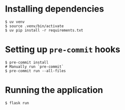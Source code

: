 # Installing dependencies
```shell
$ uv venv
$ source .venv/bin/activate
$ uv pip install -r requirements.txt
```

# Setting up `pre-commit` hooks
```shell
$ pre-commit install
# Manually run `pre-commit`
$ pre-commit run --all-files
```

# Running the application
```shell
$ flask run
```
